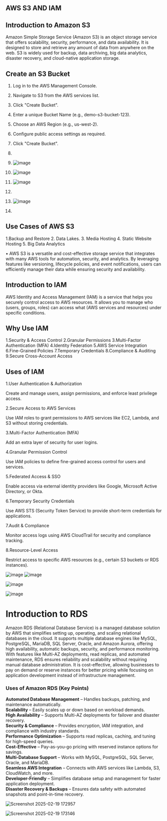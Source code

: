 ## AWS S3 AND IAM ##

## Introduction to Amazon S3

Amazon Simple Storage Service (Amazon S3) is an object storage service that offers scalability, security, performance, and data availability. It is designed to store and retrieve any amount of data from anywhere on the web. S3 is widely used for backup, data archiving, big data analytics, disaster recovery, and cloud-native application storage.

## Create an S3 Bucket

1.	Log in to the AWS Management Console.
2.	Navigate to S3 from the AWS services list.
3.	Click "Create Bucket".
4.	Enter a unique Bucket Name (e.g., demo-s3-bucket-123).
5.	Choose an AWS Region (e.g., us-west-2).
6.	Configure public access settings as required.
7.	Click "Create Bucket".
8.
9.	![image](https://github.com/user-attachments/assets/0e58bfac-e0b8-4b68-aa34-c49a7ef76954)

10.	![image](https://github.com/user-attachments/assets/3f3bc915-4ec7-4063-8fbe-cb6910cb930a)
11.	![image](https://github.com/user-attachments/assets/9839ed67-077b-4984-9ff4-14eacf911b8e)
12.
13.	![image](https://github.com/user-attachments/assets/c575f910-5304-451a-bf87-4ae6179842f3)
14.	
## Use Cases of AWS S3

1.Backup and Restore
2.	Data Lakes.
3.	Media Hosting
4.	Static Website Hosting
5.	Big Data Analytics

•	AWS S3 is a versatile and cost-effective storage service that integrates with many AWS tools for automation, security, and analytics. By leveraging features like versioning, lifecycle policies, and event notifications, users can efficiently manage their data while ensuring security and availability.

## Introduction to IAM

AWS Identity and Access Management (IAM) is a service that helps you securely control access to AWS resources. It allows you to manage who (users, groups, roles) can access what (AWS services and resources) under specific conditions.

## Why Use IAM

1.Security & Access Control
2.Granular Permissions 
3.Multi-Factor Authentication (MFA) 
4.Identity Federation
5.AWS Service Integration 
6.Fine-Grained Policies 
7.Temporary Credentials 
8.Compliance & Auditing 
9.Secure Cross-Account Access 


## Uses of IAM

1.User Authentication & Authorization 

Create and manage users, assign permissions, and enforce least privilege access.

2.Secure Access to AWS Services 

Use IAM roles to grant permissions to AWS services like EC2, Lambda, and S3 without storing credentials.

3.Multi-Factor Authentication (MFA) 

Add an extra layer of security for user logins.

4.Granular Permission Control 

Use IAM policies to define fine-grained access control for users and services.

5.Federated Access & SSO 

Enable access via external identity providers like Google, Microsoft Active Directory, or Okta.

6.Temporary Security Credentials 

Use AWS STS (Security Token Service) to provide short-term credentials for applications.

7.Audit & Compliance 

Monitor access logs using AWS CloudTrail for security and compliance tracking.

8.Resource-Level Access 

Restrict access to specific AWS resources (e.g., certain S3 buckets or RDS instances).


![image](https://github.com/user-attachments/assets/324661b8-c172-4fcc-ae02-c050047431a1)
![image](https://github.com/user-attachments/assets/953e7c14-94cf-45c6-b43b-ac7bd82f8c20)

![image](https://github.com/user-attachments/assets/6be6f9f3-cfe0-4169-b60a-a532a86fa823)

![image](https://github.com/user-attachments/assets/8dd785b3-f0f9-46f0-8f9c-10faebba3ce0)


# Introduction to RDS

Amazon RDS (Relational Database Service) is a managed database solution by AWS that simplifies setting up, operating, and scaling relational databases in the cloud. It supports multiple database engines like MySQL, PostgreSQL, MariaDB, SQL Server, Oracle, and Amazon Aurora, offering high availability, automatic backups, security, and performance monitoring. With features like Multi-AZ deployments, read replicas, and automated maintenance, RDS ensures reliability and scalability without requiring manual database administration. It is cost-effective, allowing businesses to pay on demand or reserve instances for better pricing while focusing on application development instead of infrastructure management.

### Uses of Amazon RDS (Key Points) 

**Automated Database Management** – Handles backups, patching, and maintenance automatically.  
**Scalability** – Easily scales up or down based on workload demands.  
**High Availability** – Supports Multi-AZ deployments for failover and disaster recovery.  
**Security & Compliance** – Provides encryption, IAM integration, and compliance with industry standards.  
**Performance Optimization** – Supports read replicas, caching, and tuning for high-speed queries.  
**Cost-Effective** – Pay-as-you-go pricing with reserved instance options for savings.  
**Multi-Database Support** – Works with MySQL, PostgreSQL, SQL Server, Oracle, and MariaDB.  
**Seamless AWS Integration** – Connects with AWS services like Lambda, S3, CloudWatch, and more.  
**Developer-Friendly** – Simplifies database setup and management for faster application deployment.  
**Disaster Recovery & Backups** – Ensures data safety with automated snapshots and point-in-time recovery.  

![Screenshot 2025-02-19 172957](https://github.com/user-attachments/assets/4ab7ac54-ae10-4d22-9bc4-1792dc744a39)

![Screenshot 2025-02-19 173146](https://github.com/user-attachments/assets/08443109-0fd7-4799-bd23-957c082fafa2)


















